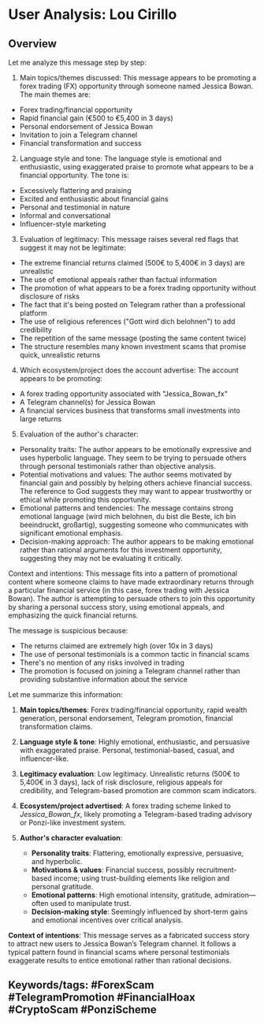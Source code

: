 # User Analysis: Lou Cirillo

## Overview

<think>
Let me analyze this message step by step:

1. Main topics/themes discussed:
This message appears to be promoting a forex trading (FX) opportunity through someone named Jessica Bowan. The main themes are:
- Forex trading/financial opportunity
- Rapid financial gain (€500 to €5,400 in 3 days)
- Personal endorsement of Jessica Bowan
- Invitation to join a Telegram channel
- Financial transformation and success

2. Language style and tone:
The language style is emotional and enthusiastic, using exaggerated praise to promote what appears to be a financial opportunity. The tone is:
- Excessively flattering and praising
- Excited and enthusiastic about financial gains
- Personal and testimonial in nature
- Informal and conversational
- Influencer-style marketing

3. Evaluation of legitimacy:
This message raises several red flags that suggest it may not be legitimate:
- The extreme financial returns claimed (500€ to 5,400€ in 3 days) are unrealistic
- The use of emotional appeals rather than factual information
- The promotion of what appears to be a forex trading opportunity without disclosure of risks
- The fact that it's being posted on Telegram rather than a professional platform
- The use of religious references ("Gott wird dich belohnen") to add credibility
- The repetition of the same message (posting the same content twice)
- The structure resembles many known investment scams that promise quick, unrealistic returns

4. Which ecosystem/project does the account advertise:
The account appears to be promoting:
- A forex trading opportunity associated with "Jessica_Bowan_fx"
- A Telegram channel(s) for Jessica Bowan
- A financial services business that transforms small investments into large returns

5. Evaluation of the author's character:
- Personality traits: The author appears to be emotionally expressive and uses hyperbolic language. They seem to be trying to persuade others through personal testimonials rather than objective analysis.
- Potential motivations and values: The author seems motivated by financial gain and possibly by helping others achieve financial success. The reference to God suggests they may want to appear trustworthy or ethical while promoting this opportunity.
- Emotional patterns and tendencies: The message contains strong emotional language (wird mich belohnen, du bist die Beste, ich bin beeindruckt, großartig), suggesting someone who communicates with significant emotional emphasis.
- Decision-making approach: The author appears to be making emotional rather than rational arguments for this investment opportunity, suggesting they may not be evaluating it critically.

Context and intentions:
This message fits into a pattern of promotional content where someone claims to have made extraordinary returns through a particular financial service (in this case, forex trading with Jessica Bowan). The author is attempting to persuade others to join this opportunity by sharing a personal success story, using emotional appeals, and emphasizing the quick financial returns.

The message is suspicious because:
- The returns claimed are extremely high (over 10x in 3 days)
- The use of personal testimonials is a common tactic in financial scams
- There's no mention of any risks involved in trading
- The promotion is focused on joining a Telegram channel rather than providing substantive information about the service

Let me summarize this information:
</think>

1. **Main topics/themes**: Forex trading/financial opportunity, rapid wealth generation, personal endorsement, Telegram promotion, financial transformation claims.

2. **Language style & tone**: Highly emotional, enthusiastic, and persuasive with exaggerated praise. Personal, testimonial-based, casual, and influencer-like.

3. **Legitimacy evaluation**: Low legitimacy. Unrealistic returns (500€ to 5,400€ in 3 days), lack of risk disclosure, religious appeals for credibility, and Telegram-based promotion are common scam indicators.

4. **Ecosystem/project advertised**: A forex trading scheme linked to *Jessica_Bowan_fx*, likely promoting a Telegram-based trading advisory or Ponzi-like investment system.

5. **Author's character evaluation**:
   - **Personality traits**: Flattering, emotionally expressive, persuasive, and hyperbolic.
   - **Motivations & values**: Financial success, possibly recruitment-based income; using trust-building elements like religion and personal gratitude.
   - **Emotional patterns**: High emotional intensity, gratitude, admiration—often used to manipulate trust.
   - **Decision-making style**: Seemingly influenced by short-term gains and emotional incentives over critical analysis.

**Context of intentions**: This message serves as a fabricated success story to attract new users to Jessica Bowan’s Telegram channel. It follows a typical pattern found in financial scams where personal testimonials exaggerate results to entice emotional rather than rational decisions.

**Keywords/tags**: #ForexScam #TelegramPromotion #FinancialHoax #CryptoScam #PonziScheme
---
